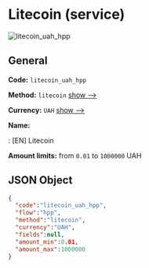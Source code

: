 
# Litecoin (service) 
![litecoin_uah_hpp](https://static.openfintech.io/payment_methods/litecoin_uah_hpp/logo.svg?w=400&c=v0.59.26#w200)  

## General 
 
**Code:** `litecoin_uah_hpp` 
 
**Method:** `litecoin` 
 [show -->](/payment-methods/litecoin/) 
 
**Currency:** `UAH` [show -->](/currencies/UAH/) 
 
**Name:** 
 
:	[EN] Litecoin 
 
**Amount limits:** from `0.01` to `1000000` UAH 

## JSON Object 

```json
{
  "code":"litecoin_uah_hpp",
  "flow":"hpp",
  "method":"litecoin",
  "currency":"UAH",
  "fields":null,
  "amount_min":0.01,
  "amount_max":1000000
}
```  
